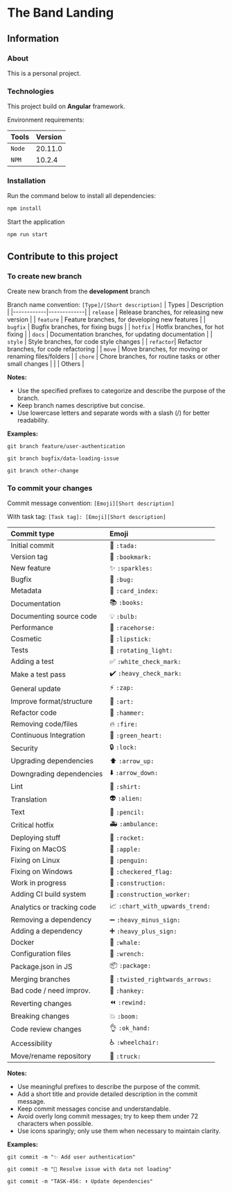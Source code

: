 # The Band Landing

## Information

### About

This is a personal project.

### Technologies

This project build on **Angular** framework.

Environment requirements:

| Tools | Version |
|------------|-------------|
| `Node` | 20.11.0 |
| `NPM` | 10.2.4 |

### Installation

Run the command below to install all dependencies:

```bash
npm install
```

Start the application

```bash
npm run start
```

## Contribute to this project

### To create new branch

Create new branch from the **development** branch

Branch name convention: `[Type]/[Short description]`
| Types | Description |
|------------|-------------|
| `release` | Release branches, for releasing new version |
| `feature` | Feature branches, for developing new features |
| `bugfix`  | Bugfix branches, for fixing bugs |
| `hotfix`  | Hotfix branches, for hot fixing |
| `docs`    | Documentation branches, for updating documentation |
| `style`   | Style branches, for code style changes |
| `refactor`| Refactor branches, for code refactoring |
| `move`    | Move branches, for moving or renaming files/folders |
| `chore`   | Chore branches, for routine tasks or other small changes |
|    | Others |

**Notes:**

- Use the specified prefixes to categorize and describe the purpose of the branch.
- Keep branch names descriptive but concise.
- Use lowercase letters and separate words with a slash (/) for better readability.

**Examples:**

```git
git branch feature/user-authentication
```

```git
git branch bugfix/data-loading-issue
```

```git
git branch other-change
```

### To commit your changes

Commit message convention: `[Emoji][Short description]`

With task tag: `[Task tag]: [Emoji][Short description]`

|   Commit type              | Emoji                                         |
|:---------------------------|:----------------------------------------------|
| Initial commit             | 🎉 `:tada:`                               |
| Version tag                | 🔖 `:bookmark:`                       |
| New feature                | ✨ `:sparkles:`                       |
| Bugfix                     | 🐛 `:bug:`                                 |
| Metadata                   | 📇 `:card_index:`                   |
| Documentation              | 📚 `:books:`                             |
| Documenting source code    | 💡 `:bulb:`                               |
| Performance                | 🐎 `:racehorse:`                     |
| Cosmetic                   | 💄 `:lipstick:`                       |
| Tests                      | 🚨 `:rotating_light:`           |
| Adding a test              | ✅ `:white_check_mark:`       |
| Make a test pass           | ✔️ `:heavy_check_mark:`       |
| General update             | ⚡ `:zap:`                                 |
| Improve format/structure   | 🎨 `:art:`                                 |
| Refactor code              | 🔨 `:hammer:`                           |
| Removing code/files        | 🔥 `:fire:`                               |
| Continuous Integration     | 💚 `:green_heart:`                 |
| Security                   | 🔒 `:lock:`                               |
| Upgrading dependencies     | ⬆️ `:arrow_up:`                       |
| Downgrading dependencies   | ⬇️ `:arrow_down:`                   |
| Lint                       | 👕 `:shirt:`                             |
| Translation                | 👽  `:alien:`                             |
| Text                       | 📝 `:pencil:`                           |
| Critical hotfix            | 🚑  `:ambulance:`                     |
| Deploying stuff            | 🚀 `:rocket:`                           |
| Fixing on MacOS            | 🍎 `:apple:`                             |
| Fixing on Linux            | 🐧 `:penguin:`                         |
| Fixing on Windows          | 🏁 `:checkered_flag:`           |
| Work in progress           | 🚧 `:construction:`              |
| Adding CI build system     | 👷 `:construction_worker:` |
| Analytics or tracking code | 📈 `:chart_with_upwards_trend:` |
| Removing a dependency      | ➖ `:heavy_minus_sign:`       |
| Adding a dependency        | ➕ `:heavy_plus_sign:`         |
| Docker                     | 🐳 `:whale:`                             |
| Configuration files        | 🔧 `:wrench:`                           |
| Package.json in JS         | 📦 `:package:`                         |
| Merging branches           | 🔀 `:twisted_rightwards_arrows:` |
| Bad code / need improv.    | 💩 `:hankey:`                           |
| Reverting changes          | ⏪ `:rewind:`                           |
| Breaking changes           | 💥 `:boom:`                               |
| Code review changes        | 👌 `:ok_hand:`                         |
| Accessibility              | ♿ `:wheelchair:`                   |
| Move/rename repository     | 🚚 `:truck:`                       |

**Notes:**

- Use meaningful prefixes to describe the purpose of the commit.
- Add a short title and provide detailed description in the commit message.
- Keep commit messages concise and understandable.
- Avoid overly long commit messages; try to keep them under 72 characters when possible.
- Use icons sparingly; only use them when necessary to maintain clarity.

**Examples:**

```git
git commit -m "✨ Add user authentication"
```

```git
git commit -m "🐛 Resolve issue with data not loading"
```

```git
git commit -m "TASK-456: ⬆️ Update dependencies"
```

